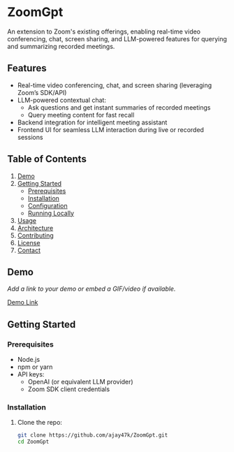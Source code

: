 # ZoomGpt

An extension to Zoom's existing offerings, enabling real-time video conferencing, chat, screen sharing, and LLM-powered features for querying and summarizing recorded meetings.

##  Features

- Real-time video conferencing, chat, and screen sharing (leveraging Zoom’s SDK/API)
- LLM-powered contextual chat:
  - Ask questions and get instant summaries of recorded meetings
  - Query meeting content for fast recall
- Backend integration for intelligent meeting assistant
- Frontend UI for seamless LLM interaction during live or recorded sessions

##  Table of Contents

1. [Demo](#demo)  
2. [Getting Started](#getting-started)  
   - [Prerequisites](#prerequisites)  
   - [Installation](#installation)  
   - [Configuration](#configuration)  
   - [Running Locally](#running-locally)  
3. [Usage](#usage)  
4. [Architecture](#architecture)  
5. [Contributing](#contributing)  
6. [License](#license)  
7. [Contact](#contact)

##  Demo

_Add a link to your demo or embed a GIF/video if available._

[Demo Link](#)

##  Getting Started

### Prerequisites

- Node.js
- npm or yarn
- API keys:
  - OpenAI (or equivalent LLM provider)
  - Zoom SDK client credentials

### Installation

1. Clone the repo:  
   ```bash
   git clone https://github.com/ajay47k/ZoomGpt.git
   cd ZoomGpt
